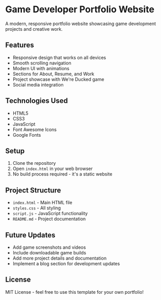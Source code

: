 # Game Developer Portfolio Website

A modern, responsive portfolio website showcasing game development projects and creative work.

## Features

- Responsive design that works on all devices
- Smooth scrolling navigation
- Modern UI with animations
- Sections for About, Resume, and Work
- Project showcase with We're Ducked game
- Social media integration

## Technologies Used

- HTML5
- CSS3
- JavaScript
- Font Awesome Icons
- Google Fonts

## Setup

1. Clone the repository
2. Open `index.html` in your web browser
3. No build process required - it's a static website

## Project Structure

- `index.html` - Main HTML file
- `styles.css` - All styling
- `script.js` - JavaScript functionality
- `README.md` - Project documentation

## Future Updates

- Add game screenshots and videos
- Include downloadable game builds
- Add more project details and documentation
- Implement a blog section for development updates

## License

MIT License - feel free to use this template for your own portfolio!